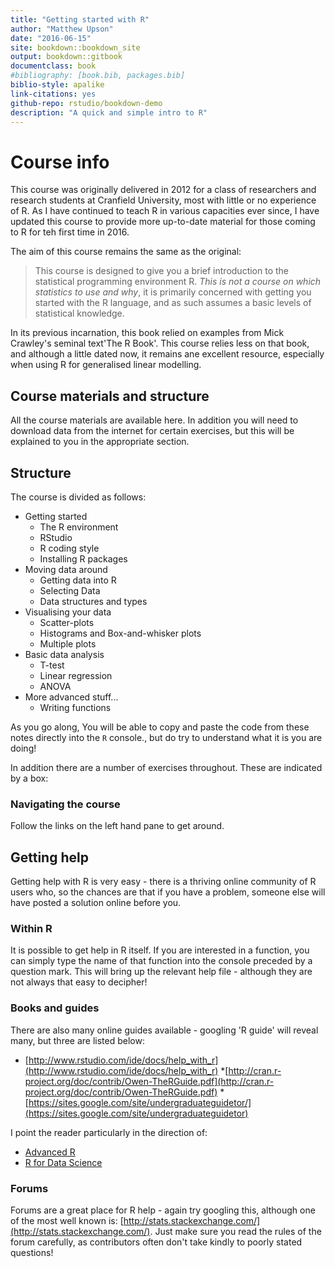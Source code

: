 ```yaml
--- 
title: "Getting started with R"
author: "Matthew Upson"
date: "2016-06-15"
site: bookdown::bookdown_site
output: bookdown::gitbook
documentclass: book
#bibliography: [book.bib, packages.bib]
biblio-style: apalike
link-citations: yes
github-repo: rstudio/bookdown-demo
description: "A quick and simple intro to R"
---
```


# Course info

This course was originally delivered in 2012 for a class of researchers and research students at Cranfield University, most with little or no experience of R.
As I have continued to teach R in various capacities ever since, I have updated this course to provide more up-to-date material for those coming to R for teh first time in 2016.

The aim of this course remains the same as the original:

> This course is designed to give you a brief introduction to the statistical programming environment R. *This is not a course on which statistics to use and why*, it is primarily concerned with getting you started with the R language, and as such assumes a basic levels of statistical knowledge.

In its previous incarnation, this book relied on examples from Mick Crawley's seminal text'The R Book'.
This course relies less on that book, and although a little dated now, it remains ane excellent resource, especially when using R for generalised linear modelling.

## Course materials and structure

All the course materials are available here. In addition you will need to download data from the internet for certain exercises, but this will be explained to you in the appropriate section.

## Structure

The course is divided as follows:

* Getting started
    * The R environment
    * RStudio
    * R coding style
    * Installing R packages
* Moving data around
    * Getting data into R
    * Selecting Data
    * Data structures and types
* Visualising your data
    * Scatter-plots
    * Histograms and Box-and-whisker plots
    * Multiple plots
* Basic data analysis
    * T-test
    * Linear regression
    * ANOVA
* More advanced stuff...
    * Writing functions

As you go along, You will be able to copy and paste the code from these notes directly into the `R` console., but do try to understand what it is you are doing! 

 In addition there are a number of exercises throughout. These are indicated by a box:

### Navigating the course

Follow the links on the left hand pane to get around.

## Getting help

Getting help with R is very easy - there is a thriving online community of R users who, so the chances are that if you have a problem, someone else will have posted a solution online before you.

### Within R

It is possible to get help in R itself. If you are interested in a function, you can simply type the name of that function into the console preceded by a question mark. This will bring up the relevant help file - although they are not always that easy to decipher!

### Books and guides

There are also many online guides available - googling 'R guide' will reveal many, but three are listed below:

* [http://www.rstudio.com/ide/docs/help_with_r](http://www.rstudio.com/ide/docs/help_with_r)
*[http://cran.r-project.org/doc/contrib/Owen-TheRGuide.pdf](http://cran.r-project.org/doc/contrib/Owen-TheRGuide.pdf)
*[https://sites.google.com/site/undergraduateguidetor/](https://sites.google.com/site/undergraduateguidetor)

I point the reader particularly in the direction of: 

* [Advanced R](http://adv-r.had.co.nz/)
* [R for Data Science](http://r4ds.had.co.nz/)

### Forums

Forums are a great place for R help - again try googling this, although one of the most well known is: [http://stats.stackexchange.com/](http://stats.stackexchange.com/). Just make sure you read the rules of the forum carefully, as contributors often don't take kindly to poorly stated questions!
